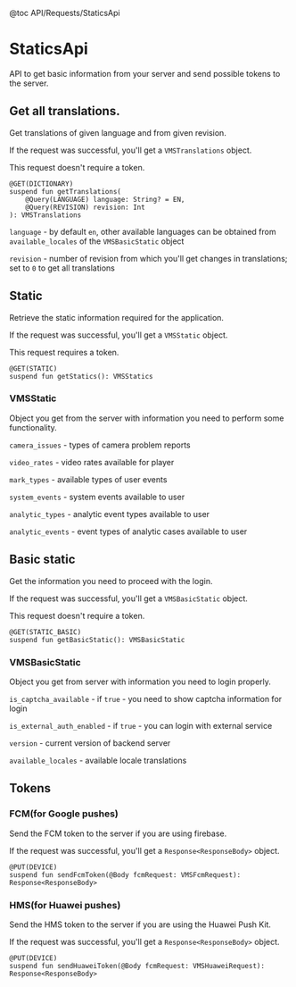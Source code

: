 @toc API/Requests/StaticsApi

# StaticsApi #

API to get basic information from your server and send possible tokens to the server.


## Get all translations.

Get translations of given language and from given revision.

If the request was successful, you'll get a `VMSTranslations` object.

This request doesn't require a token.

```
@GET(DICTIONARY)
suspend fun getTranslations(
    @Query(LANGUAGE) language: String? = EN,
    @Query(REVISION) revision: Int
): VMSTranslations
```

`language` - by default `en`, other available languages can be obtained from `available_locales` of the `VMSBasicStatic` object

`revision` - number of revision from which you'll get changes in translations; set to `0` to get all translations


## Static

Retrieve the static information required for the application.

If the request was successful, you'll get a `VMSStatic` object.

This request requires a token.

```
@GET(STATIC)
suspend fun getStatics(): VMSStatics
```


### VMSStatic

Object you get from the server with information you need to perform some functionality.

`camera_issues` - types of camera problem reports

`video_rates` - video rates available for player

`mark_types` - available types of user events

`system_events` - system events available to user

`analytic_types` - analytic event types available to user

`analytic_events` - event types of analytic cases available to user


## Basic static

Get the information you need to proceed with the login.

If the request was successful, you'll get a `VMSBasicStatic` object.

This request doesn't require a token.

```
@GET(STATIC_BASIC)
suspend fun getBasicStatic(): VMSBasicStatic
```


### VMSBasicStatic

Object you get from server with information you need to login properly.

`is_captcha_available` - if `true` - you need to show captcha information for login

`is_external_auth_enabled` - if `true` - you can login with external service

`version` - current version of backend server

`available_locales` - available locale translations


## Tokens

### FCM(for Google pushes)

Send the FCM token to the server if you are using firebase.

If the request was successful, you'll get a `Response<ResponseBody>` object.

```
@PUT(DEVICE)
suspend fun sendFcmToken(@Body fcmRequest: VMSFcmRequest): Response<ResponseBody>
```


### HMS(for Huawei pushes)

Send the HMS token to the server if you are using the Huawei Push Kit.

If the request was successful, you'll get a `Response<ResponseBody>` object.

```
@PUT(DEVICE)
suspend fun sendHuaweiToken(@Body fcmRequest: VMSHuaweiRequest): Response<ResponseBody>
```
